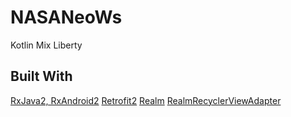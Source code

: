 # NASANeoWs
Kotlin Mix Liberty

## Built With
[RxJava2, RxAndroid2](https://github.com/ReactiveX/RxJava)
[Retrofit2](http://square.github.io/retrofit/)
[Realm](https://realm.io/blog/realm-for-android/)
[RealmRecyclerViewAdapter](https://github.com/realm/realm-android-adapters)
